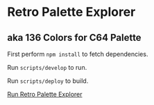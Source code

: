 # Retro Palette Explorer
## aka 136 Colors for C64 Palette

First perform `npm install` to fetch dependencies.

Run `scripts/develop` to run.

Run `scripts/deploy` to build.

[Run Retro Palette Explorer](https://og2t.github.io/retro-palette-explorer/)